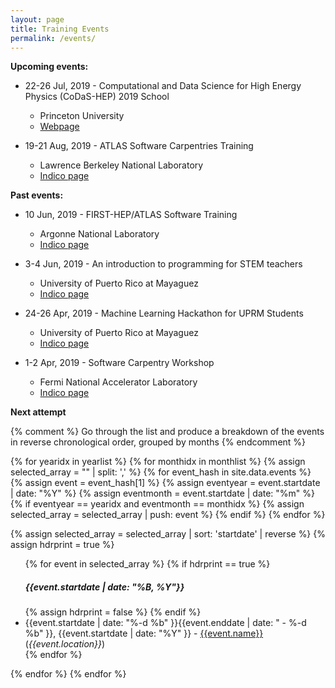 ```yaml
---
layout: page
title: Training Events
permalink: /events/
---
```


**Upcoming events:**

  * 22-26 Jul, 2019 - Computational and Data Science for High Energy Physics (CoDaS-HEP) 2019 School
    * Princeton University
    * [Webpage](http://codas-hep.org/)

  * 19-21 Aug, 2019 - ATLAS Software Carpentries Training
    * Lawrence Berkeley National Laboratory
    * [Indico page](https://indico.cern.ch/event/816946/)

**Past events:**

  * 10 Jun, 2019 - FIRST-HEP/ATLAS Software Training
    * Argonne National Laboratory
    * [Indico page](https://indico.cern.ch/event/827231/)

  * 3-4 Jun, 2019 - An introduction to programming for STEM teachers
    * University of Puerto Rico at Mayaguez
    * [Indico page](https://indico.cern.ch/event/817539/)

  * 24-26 Apr, 2019 - Machine Learning Hackathon for UPRM Students
    * University of Puerto Rico at Mayaguez
    * [Indico page](https://indico.cern.ch/event/809812/)

  * 1-2 Apr, 2019 - Software Carpentry Workshop 
    * Fermi National Accelerator Laboratory
    * [Indico page](https://indico.fnal.gov/event/20233)


**Next attempt**

{% comment %}
Go through the list and produce a breakdown of the events in reverse
chronological order, grouped by months
{% endcomment %}

{% for yearidx in yearlist %}
{% for monthidx in monthlist %}
{% assign selected_array = "" | split: ',' %}
{% for event_hash in site.data.events  %}
  {% assign event = event_hash[1] %}
  {% assign eventyear = event.startdate | date: "%Y" %}
  {% assign eventmonth = event.startdate | date: "%m" %}
  {% if eventyear == yearidx and eventmonth == monthidx %}
     {% assign selected_array = selected_array | push: event %}
  {% endif %}
{% endfor %}

{% assign selected_array = selected_array | sort: 'startdate' | reverse %}
{% assign hdrprint = true %}
<ul>
{% for event in selected_array %}
  {% if hdrprint == true %}
    <br><h5>{{event.startdate | date: "%B, %Y"}}</h5>
    {% assign hdrprint = false %}
  {% endif %}
  <li>{{event.startdate | date: "%-d %b" }}{{event.enddate | date: " - %-d %b" }}, {{event.startdate | date: "%Y" }} - <a href="{{event.meetingurl}}">{{event.name}}</a> (<i>{{event.location}}</i>)</li>
{% endfor %}
</ul>

{% endfor %}
{% endfor %}
<br>


